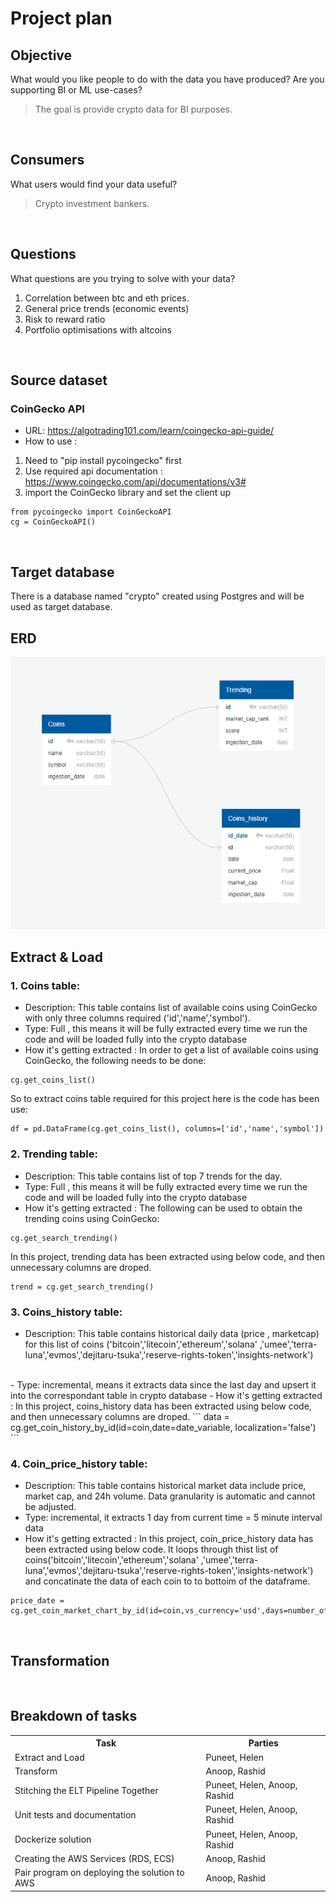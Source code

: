 # Project plan 

## Objective 
What would you like people to do with the data you have produced? Are you supporting BI or ML use-cases? 

<blockquote>The goal is provide crypto data for BI purposes.</blockquote>

<br/>

## Consumers 
What users would find your data useful?

<blockquote>Crypto investment bankers.</blockquote>

<br/>

## Questions 
What questions are you trying to solve with your data? 

1. Correlation between btc and eth prices.
2. General price trends (economic events)
3. Risk to reward ratio 
4. Portfolio optimisations with altcoins 


<br/>

## Source dataset

### CoinGecko API

- URL: https://algotrading101.com/learn/coingecko-api-guide/
- How to use :
1. Need to "pip install pycoingecko" first
2. Use required api documentation : https://www.coingecko.com/api/documentations/v3#
3. import the CoinGecko library and set the client up

```
from pycoingecko import CoinGeckoAPI
cg = CoinGeckoAPI()
```

<br/>


## Target database
There is a database named "crypto" created using Postgres and will be used as target database.

## ERD 

<img src='ERD.png' />

<br/>

## Extract & Load

### 1. Coins table: 
- Description: This table contains list of available coins using CoinGecko with only three columns required ('id','name','symbol').
- Type: Full , this means it will be fully extracted every time we run the code and will be loaded fully into the crypto database
- How it's getting extracted : In order to get a list of available coins using CoinGecko, the following needs to be done:

```
cg.get_coins_list()
```

So to extract coins table required for this project here is the code has been use: 
```
df = pd.DataFrame(cg.get_coins_list(), columns=['id','name','symbol'])
```


### 2. Trending table:
- Description: This table contains list of top 7 trends for the day. 
- Type: Full , this means it will be fully extracted every time we run the code and will be loaded fully into the crypto database
- How it's getting extracted : The following can be used to obtain the trending coins using CoinGecko:
```
cg.get_search_trending()
```

In this project, trending data has been extracted using below code, and then unnecessary columns are droped.
```
trend = cg.get_search_trending()
```

### 3. Coins_history table:
- Description: This table contains historical daily data (price , marketcap) for this list of coins ('bitcoin','litecoin','ethereum','solana' ,'umee','terra-luna','evmos','dejitaru-tsuka','reserve-rights-token','insights-network')
<br>
- Type: incremental, means it extracts data since the last day and upsert it into the correspondant table in crypto database
- How it's getting extracted : In this project, coins_history data has been extracted using below code, and then unnecessary columns are droped.
```
data = cg.get_coin_history_by_id(id=coin,date=date_variable, localization='false')
```

### 4. Coin_price_history table:
- Description: This table contains historical market data include price, market cap, and 24h volume. Data granularity is automatic  and cannot be adjusted.
- Type: incremental, it extracts 1 day from current time = 5 minute interval data
- How it's getting extracted : In this project, coin_price_history data has been extracted using below code. It loops through thist list of coins('bitcoin','litecoin','ethereum','solana' ,'umee','terra-luna','evmos','dejitaru-tsuka','reserve-rights-token','insights-network') and concatinate the data of each coin to to bottoim of the dataframe.
```
price_date = cg.get_coin_market_chart_by_id(id=coin,vs_currency='usd',days=number_of_days)
```

<br/>

## Transformation


<br>

## Breakdown of tasks 

<table>
  <tr>
    <th>Task</th>
    <th>Parties</th>
  </tr>
  <tr>
    <td>Extract and Load</td>
    <td>Puneet, Helen</td>
  </tr>
  <tr>
    <td>Transform</td>
    <td>Anoop, Rashid</td>
  </tr>
  <tr>
    <td>Stitching the ELT Pipeline Together</td>
    <td>Puneet, Helen, Anoop, Rashid</td>
  </tr>
  <tr>
    <td>Unit tests and documentation</td>
    <td>Puneet, Helen, Anoop, Rashid</td>
  </tr>
  <tr>
    <td>Dockerize solution</td>
    <td>Puneet, Helen, Anoop, Rashid</td>
  </tr>
  <tr>
    <td>Creating the AWS Services (RDS, ECS)</td>
    <td>Anoop, Rashid</td>
  </tr>
  <tr>
    <td>Pair program on deploying the solution to AWS </td>
    <td>Anoop, Rashid</td>
  </tr>
</table>


